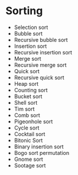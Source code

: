# Sorting

- Selection sort
- Bubble sort
- Recursive bubble sort
- Insertion sort
- Recursive insertion sort
- Merge sort
- Recursive merge sort
- Quick sort
- Recursive quick sort
- Heap sort
- Counting sort
- Bucket sort
- Shell sort
- Tim sort
- Comb sort
- Pigeonhole sort
- Cycle sort
- Cocktail sort
- Bitonic Sort
- Binary insertion sort
- Bogo sort permutation
- Gnome sort
- Sootage sort

